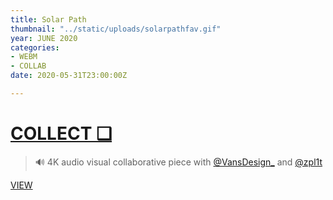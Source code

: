 ```yaml
---
title: Solar Path
thumbnail: "../static/uploads/solarpathfav.gif"
year: JUNE 2020
categories:
- WEBM
- COLLAB
date: 2020-05-31T23:00:00Z

---
```

# [COLLECT ❑](https://knownorigin.io/gallery/187600-solar-path "Solar Path")

> 🔊 4K audio visual collaborative piece with [@VansDesign_](https://twitter.com/VansDesign_) and [@zpl1t](https://twitter.com/zpl1t)

[VIEW](https://knownorigin.io/edition/187600 "Solar Path")